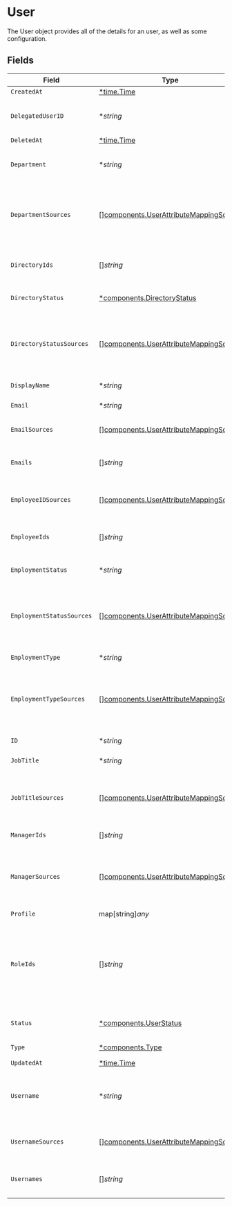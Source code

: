 # User

The User object provides all of the details for an user, as well as some configuration.


## Fields

| Field                                                                                                                                              | Type                                                                                                                                               | Required                                                                                                                                           | Description                                                                                                                                        |
| -------------------------------------------------------------------------------------------------------------------------------------------------- | -------------------------------------------------------------------------------------------------------------------------------------------------- | -------------------------------------------------------------------------------------------------------------------------------------------------- | -------------------------------------------------------------------------------------------------------------------------------------------------- |
| `CreatedAt`                                                                                                                                        | [*time.Time](https://pkg.go.dev/time#Time)                                                                                                         | :heavy_minus_sign:                                                                                                                                 | N/A                                                                                                                                                |
| `DelegatedUserID`                                                                                                                                  | **string*                                                                                                                                          | :heavy_minus_sign:                                                                                                                                 | The id of the user to whom tasks will be automatically reassigned to.                                                                              |
| `DeletedAt`                                                                                                                                        | [*time.Time](https://pkg.go.dev/time#Time)                                                                                                         | :heavy_minus_sign:                                                                                                                                 | N/A                                                                                                                                                |
| `Department`                                                                                                                                       | **string*                                                                                                                                          | :heavy_minus_sign:                                                                                                                                 | The department which the user belongs to in the organization.                                                                                      |
| `DepartmentSources`                                                                                                                                | [][components.UserAttributeMappingSource](../../models/components/userattributemappingsource.md)                                                   | :heavy_minus_sign:                                                                                                                                 | A list of objects mapped based on department attribute mappings configured in the system.                                                          |
| `DirectoryIds`                                                                                                                                     | []*string*                                                                                                                                         | :heavy_minus_sign:                                                                                                                                 | A list of unique ids that represent different directories.                                                                                         |
| `DirectoryStatus`                                                                                                                                  | [*components.DirectoryStatus](../../models/components/directorystatus.md)                                                                          | :heavy_minus_sign:                                                                                                                                 | The status of the user in the directory.                                                                                                           |
| `DirectoryStatusSources`                                                                                                                           | [][components.UserAttributeMappingSource](../../models/components/userattributemappingsource.md)                                                   | :heavy_minus_sign:                                                                                                                                 | A list of objects mapped based on directoryStatus attribute mappings configured in the system.                                                     |
| `DisplayName`                                                                                                                                      | **string*                                                                                                                                          | :heavy_minus_sign:                                                                                                                                 | The display name of the user.                                                                                                                      |
| `Email`                                                                                                                                            | **string*                                                                                                                                          | :heavy_minus_sign:                                                                                                                                 | This is the user's email.                                                                                                                          |
| `EmailSources`                                                                                                                                     | [][components.UserAttributeMappingSource](../../models/components/userattributemappingsource.md)                                                   | :heavy_minus_sign:                                                                                                                                 | A list of source data for the email attribute.                                                                                                     |
| `Emails`                                                                                                                                           | []*string*                                                                                                                                         | :heavy_minus_sign:                                                                                                                                 | This is a list of all of the user's emails from app users.                                                                                         |
| `EmployeeIDSources`                                                                                                                                | [][components.UserAttributeMappingSource](../../models/components/userattributemappingsource.md)                                                   | :heavy_minus_sign:                                                                                                                                 | A list of source data for the employee IDs attribute.                                                                                              |
| `EmployeeIds`                                                                                                                                      | []*string*                                                                                                                                         | :heavy_minus_sign:                                                                                                                                 | This is a list of all of the user's employee IDs from app users.                                                                                   |
| `EmploymentStatus`                                                                                                                                 | **string*                                                                                                                                          | :heavy_minus_sign:                                                                                                                                 | The users employment status.                                                                                                                       |
| `EmploymentStatusSources`                                                                                                                          | [][components.UserAttributeMappingSource](../../models/components/userattributemappingsource.md)                                                   | :heavy_minus_sign:                                                                                                                                 | A list of objects mapped based on employmentStatus attribute mappings configured in the system.                                                    |
| `EmploymentType`                                                                                                                                   | **string*                                                                                                                                          | :heavy_minus_sign:                                                                                                                                 | The employment type of the user.                                                                                                                   |
| `EmploymentTypeSources`                                                                                                                            | [][components.UserAttributeMappingSource](../../models/components/userattributemappingsource.md)                                                   | :heavy_minus_sign:                                                                                                                                 | A list of objects mapped based on employmentType attribute mappings configured in the system.                                                      |
| `ID`                                                                                                                                               | **string*                                                                                                                                          | :heavy_minus_sign:                                                                                                                                 | A unique identifier of the user.                                                                                                                   |
| `JobTitle`                                                                                                                                         | **string*                                                                                                                                          | :heavy_minus_sign:                                                                                                                                 | The job title of the user.                                                                                                                         |
| `JobTitleSources`                                                                                                                                  | [][components.UserAttributeMappingSource](../../models/components/userattributemappingsource.md)                                                   | :heavy_minus_sign:                                                                                                                                 | A list of objects mapped based on jobTitle attribute mappings configured in the system.                                                            |
| `ManagerIds`                                                                                                                                       | []*string*                                                                                                                                         | :heavy_minus_sign:                                                                                                                                 | A list of ids of the user's managers.                                                                                                              |
| `ManagerSources`                                                                                                                                   | [][components.UserAttributeMappingSource](../../models/components/userattributemappingsource.md)                                                   | :heavy_minus_sign:                                                                                                                                 | A list of objects mapped based on managerId attribute mappings configured in the system.                                                           |
| `Profile`                                                                                                                                          | map[string]*any*                                                                                                                                   | :heavy_minus_sign:                                                                                                                                 | N/A                                                                                                                                                |
| `RoleIds`                                                                                                                                          | []*string*                                                                                                                                         | :heavy_minus_sign:                                                                                                                                 | A list of unique identifiers that maps to ConductorOne's user roles let you assign users permissions tailored to the work they do in the software. |
| `Status`                                                                                                                                           | [*components.UserStatus](../../models/components/userstatus.md)                                                                                    | :heavy_minus_sign:                                                                                                                                 | The status of the user in the system.                                                                                                              |
| `Type`                                                                                                                                             | [*components.Type](../../models/components/type.md)                                                                                                | :heavy_minus_sign:                                                                                                                                 | The type of the user.                                                                                                                              |
| `UpdatedAt`                                                                                                                                        | [*time.Time](https://pkg.go.dev/time#Time)                                                                                                         | :heavy_minus_sign:                                                                                                                                 | N/A                                                                                                                                                |
| `Username`                                                                                                                                         | **string*                                                                                                                                          | :heavy_minus_sign:                                                                                                                                 | This is the user's primary username. Typically sourced from the primary directory.                                                                 |
| `UsernameSources`                                                                                                                                  | [][components.UserAttributeMappingSource](../../models/components/userattributemappingsource.md)                                                   | :heavy_minus_sign:                                                                                                                                 | A list of source data for the usernames attribute.                                                                                                 |
| `Usernames`                                                                                                                                        | []*string*                                                                                                                                         | :heavy_minus_sign:                                                                                                                                 | This is a list of all of the user's usernames from app users.                                                                                      |